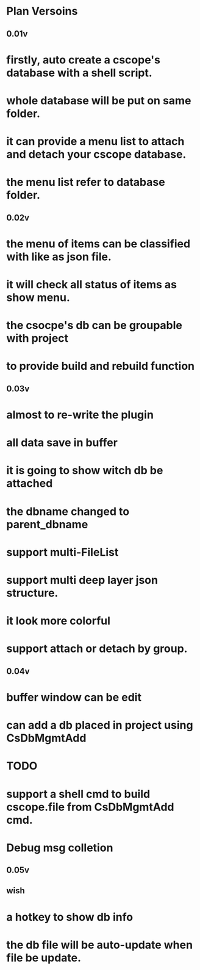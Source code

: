 Plan Versoins
=============

0.01v
-----
# firstly, auto create a cscope's database with a shell script.
# whole database will be put on same folder.
# it can provide a menu list to attach and detach your cscope database.
# the menu list refer to database folder.

0.02v
-----
# the menu of items can be classified with like as json file.
# it will check all status of items as show menu.
# the csocpe's db can be groupable with project
# to provide build and rebuild function

0.03v
-----
# almost to re-write the plugin
# all data save in buffer
# it is going to show witch db be attached
# the dbname changed to parent_dbname
# support multi-FileList
# support multi deep layer json structure. 
# it look more colorful
# support attach or detach by group.

0.04v
-----
# buffer window can be edit
# can add a db placed in project using CsDbMgmtAdd

TODO
====
# support a shell cmd to build cscope.file from CsDbMgmtAdd cmd.
# Debug msg colletion

0.05v
-----

wish
----
# a hotkey to show db info
# the db file will be auto-update when file be update.



